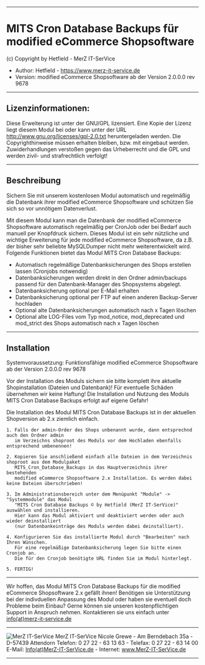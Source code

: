 <hr /> 

MITS Cron Database Backups für modified eCommerce Shopsoftware
================
(c) Copyright by Hetfield - MerZ IT-SerVice

- Author: 	Hetfield - https://www.merz-it-service.de
- Version: 	modified eCommerce Shopsoftware ab der Version 2.0.0.0 rev 9678

<hr />

Lizenzinformationen:
-------------
Diese Erweiterung ist unter der GNU/GPL lizensiert. Eine Kopie der Lizenz liegt diesem Modul bei
oder kann unter der URL http://www.gnu.org/licenses/gpl-2.0.txt heruntergeladen werden. Die
Copyrighthinweise müssen erhalten bleiben, bzw. mit eingebaut werden. Zuwiderhandlungen verstoßen
gegen das Urheberrecht und die GPL und werden zivil- und strafrechtlich verfolgt!

<hr />

Beschreibung
-------------
Sichern Sie mit unserem kostenlosen Modul automatisch und regelmäßig die Datenbank ihrer modified eCommerce Shopsoftware und schützen Sie sich so vor unnötigem Datenverlust.

Mit diesem Modul kann man die Datenbank der modified eCommerce Shopsoftware automatisch regelmäßig per CronJob oder bei Bedarf auch manuell per Knopfdruck sichern. Dieses Modul ist ein sehr nützliche und wichtige Erweiterung für jede modified eCommerce Shopsoftware, da z.B. der bisher sehr beliebte MySQLDumper nicht mehr weiterentwickelt wird.
Folgende Funktionen bietet das Modul MITS Cron Database Backups:

- Automatisch regelmäßige Datenbanksicherungen des Shops erstellen lassen (Cronjobs notwendig)
- Datenbanksicherungen werden direkt in den Ordner admin/backups passend für den Datenbank-Manager des Shopsystems abgelegt.
- Datenbanksicherung optional per E-Mail erhalten
- Datenbanksicherung optional per FTP auf einen anderen Backup-Server hochladen
- Optional alte Datenbanksicherungen automatisch nach x Tagen löschen
- Optional alte LOG-Files vom Typ mod_notice, mod_deprecated und mod_strict des Shops automatisch nach x Tagen löschen
    
<hr />

Installation
-------------
Systemvoraussetzung: Funktionsfähige modified eCommerce Shopsoftware ab der Version 2.0.0.0 rev 9678

Vor der Installation des Moduls sichern sie bitte komplett ihre aktuelle Shopinstallation (Dateien und Datenbank)!
Für eventuelle Schäden übernehmen wir keine Haftung!
Die Installation und Nutzung des Moduls MITS Cron Database Backups erfolgt auf eigene Gefahr!

Die Installation des Modul MITS Cron Database Backups ist in der aktuellen Shopversion ab 2.x ziemlich einfach.

    1. Falls der admin-Order des Shops unbenannt wurde, dann entsprechnd auch den Ordner admin 
       im Verzeichns shoproot des Moduls vor dem Hochladen ebenfalls entsprechend umbenennen!

    2. Kopieren Sie anschließend einfach alle Dateien in dem Verzeichnis shoproot aus dem Modulpaket 
       MITS_Cron_Database_Backups in das Hauptverzeichnis ihrer bestehenden 
       modified eCommerce Shopsoftware 2.x Installation. Es werden dabei keine Dateien überschrieben!

    3. Im Administrationsbereich unter dem Menüpunkt "Module" -> "Systemmodule" das Modul 
       "MITS Cron Database Backups © by Hetfield (MerZ IT-SerVice)" auswählen und installieren. 
       Hier kann das Modul aktiviert und deaktiviert werden oder auch wieder deinstalliert 
       (nur Datenbankeinträge des Moduls werden dabei deinstalliert).

    4. Konfigurieren Sie das installierte Modul durch "Bearbeiten" nach Ihren Wünschen.
       Für eine regelmäßige Datenbanksicherung legen Sie bitte einen Cronjob an.
       Die für den Cronjob benötigte URL finden Sie im Modul hinterlegt.

    5. FERTIG!

<hr />

Wir hoffen, das Modul MITS Cron Database Backups für die modified eCommerce Shopsoftware 2.x gefällt ihnen! 
Benötigen sie Unterstützung bei der indivduellen Anpassung des Modul oder haben sie eventuell doch Probleme beim Einbau? 
Gerne können sie unseren kostenpflichtigen Support in Anspruch nehmen. 
Kontaktieren sie uns einfach unter <a href="https://www.merz-it-service.de/Kontakt.html">info(at)merz-it-service.de</a>

<hr />
<img src="https://www.merz-it-service.de/images/logo.png" alt="MerZ IT-SerVice" title="MerZ IT-SerVice" />
MerZ IT-SerVice
Nicole Grewe - Am Berndebach 35a - D-57439 Attendorn
Telefon: 0 27 22 - 63 13 63 - Telefax: 0 27 22 - 63 14 00
E-Mail: <a href="https://www.merz-it-service.de/Kontakt.html">Info(at)MerZ-IT-SerVice.de</a> - Internet: <a href="https://www.merz-it-service.de">www.MerZ-IT-SerVice.de</a>

<hr />

